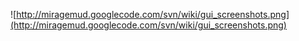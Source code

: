 ![http://miragemud.googlecode.com/svn/wiki/gui_screenshots.png](http://miragemud.googlecode.com/svn/wiki/gui_screenshots.png)